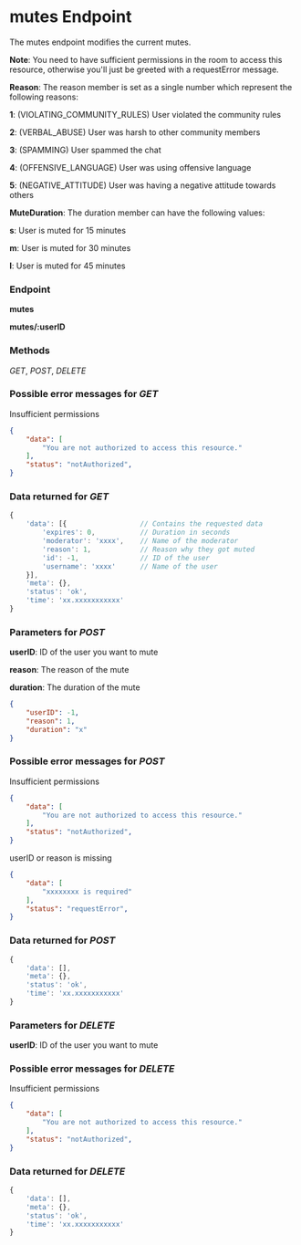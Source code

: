 # mutes Endpoint

The mutes endpoint modifies the current mutes.

**Note**: You need to have sufficient permissions in the room to access this resource, otherwise you'll just be greeted
with a requestError message.

**Reason**: The reason member is set as a single number which represent the following reasons:

**1**: (VIOLATING_COMMUNITY_RULES) User violated the community rules

**2**: (VERBAL_ABUSE) User was harsh to other community members

**3**: (SPAMMING) User spammed the chat

**4**: (OFFENSIVE_LANGUAGE) User was using offensive language

**5**: (NEGATIVE_ATTITUDE) User was having a negative attitude towards others

**MuteDuration**: The duration member can have the following values:

**s**: User is muted for 15 minutes

**m**: User is muted for 30 minutes

**l**: User is muted for 45 minutes

### Endpoint

**mutes**

**mutes/:userID**

### Methods

_GET_, _POST_, _DELETE_

### Possible error messages for _GET_

Insufficient permissions

```json
{
    "data": [
        "You are not authorized to access this resource."
    ],
    "status": "notAuthorized",
}
```

### Data returned for _GET_

```js
{
    'data': [{                  // Contains the requested data
        'expires': 0,           // Duration in seconds
        'moderator': 'xxxx',    // Name of the moderator
        'reason': 1,            // Reason why they got muted
        'id': -1,               // ID of the user
        'username': 'xxxx'      // Name of the user
    }],
    'meta': {},
    'status': 'ok',
    'time': 'xx.xxxxxxxxxxx'
}
```

### Parameters for _POST_

**userID**: ID of the user you want to mute

**reason**: The reason of the mute

**duration**: The duration of the mute

```json
{
    "userID": -1,
    "reason": 1,
    "duration": "x"
}
```

### Possible error messages for _POST_

Insufficient permissions
```json
{
    "data": [
        "You are not authorized to access this resource."
    ],
    "status": "notAuthorized",
}
```

userID or reason is missing
```json
{
    "data": [
        "xxxxxxxx is required"
    ],
    "status": "requestError",
}
```

### Data returned for _POST_

```js
{
    'data': [],
    'meta': {},
    'status': 'ok',
    'time': 'xx.xxxxxxxxxxx'
}
```

### Parameters for _DELETE_

**userID**: ID of the user you want to mute

### Possible error messages for _DELETE_

Insufficient permissions
```json
{
    "data": [
        "You are not authorized to access this resource."
    ],
    "status": "notAuthorized",
}
```

### Data returned for _DELETE_

```js
{
    'data': [],
    'meta': {},
    'status': 'ok',
    'time': 'xx.xxxxxxxxxxx'
}
```